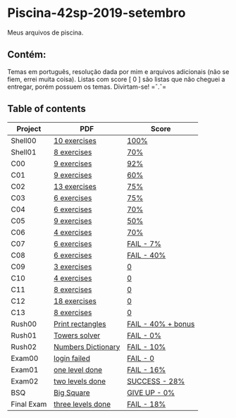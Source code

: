 # Piscina-42sp-2019-setembro
Meus arquivos de piscina.
## Contém:
Temas em português, resolução dada por mim e arquivos adicionais (não se fiem, errei muita coisa).
Listas com score [ 0 ]  são listas que não cheguei a entregar, porém possuem os temas.
Divirtam-se! =ˆ.ˆ=
## Table of contents

| Project        	| PDF                          	| Score                             	|
|----------------	|------------------------------	|------------------------------------	|
| Shell00         	| [10 exercises]()          	| [100%]()                            	|
| Shell01         	| [8 exercises]()           	| [70%]()                           	|
| C00           	| [9 exercises]()           	| [92%]()                           	|
| C01           	| [9 exercises]()           	| [60%]()                            	|
| C02           	| [13 exercises]()           	| [75%]()                            	|
| C03           	| [6 exercises]()           	| [75%]()                           	|
| C04            	| [6 exercises]()           	| [70%]()                           	|
| C05           	| [9 exercises]()           	| [50%]()                           	|
| C06           	| [4 exercises]()           	| [70%]()                           	|
| C07           	| [6 exercises]()           	| [FAIL - 7%]()                      	|
| C08           	| [6 exercises]()           	| [FAIL - 40%]()                     	|
| C09           	| [3 exercises]()             	| [0]()                             	|
| C10           	| [4 exercises]()           	| [0]()                             	|
| C11           	| [8 exercises]()           	| [0]()                             	|
| C12           	| [18 exercises]()           	| [0]()                                	|
| C13           	| [8 exercises]()           	| [0]()                             	|
| Rush00        	| [Print rectangles]()      	| [FAIL - 40% + bonus]()               	|
| Rush01        	| [Towers solver]()         	| [FAIL - 0%]()                        	|
| Rush02        	| [Numbers Dictionary]()    	| [FAIL - 10%]()                       	|
| Exam00        	| [login failed]()             	| [FAIL - 0]()                      	|
| Exam01        	| [one level done]()        	| [FAIL - 16%]()                     	|
| Exam02        	| [two levels done]()       	| [SUCCESS - 28%]()                    	|
| BSQ            	| [Big Square]()               	| [GIVE UP - 0%]()                   	|
| Final Exam       	| [three levels done]()        	| [FAIL - 18%]()                        |